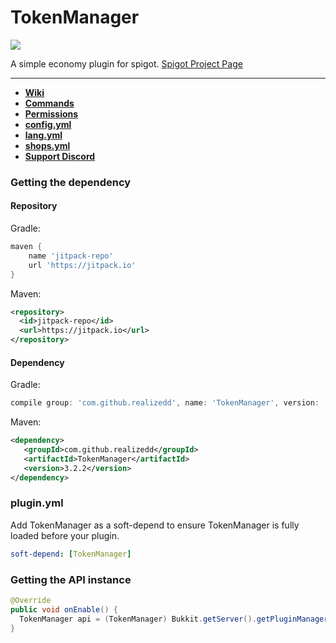 <h1>TokenManager</h1> 

[![](https://jitpack.io/v/Realizedd/TokenManager.svg)](https://jitpack.io/#Realizedd/TokenManager)

A simple economy plugin for spigot. <a href="https://www.spigotmc.org/resources/tokenmanager.8610/">Spigot Project Page</a>

---

* **[Wiki](https://github.com/Realizedd/TokenManager/wiki)**
* **[Commands](https://github.com/Realizedd/TokenManager/wiki/commands)**
* **[Permissions](https://github.com/Realizedd/TokenManager/wiki/permissions)**
* **[config.yml](https://github.com/Realizedd/TokenManager/blob/master/src/main/resources/config.yml)**
* **[lang.yml](https://github.com/Realizedd/TokenManager/blob/master/src/main/resources/lang.yml)**
* **[shops.yml](https://github.com/Realizedd/TokenManager/blob/master/src/main/resources/shops.yml)**
* **[Support Discord](https://discord.gg/RNy45sg)**


### Getting the dependency

#### Repository
Gradle:
```groovy
maven {
    name 'jitpack-repo'
    url 'https://jitpack.io'
}
```

Maven:
```xml
<repository>
  <id>jitpack-repo</id>
  <url>https://jitpack.io</url>
</repository>
```

#### Dependency
Gradle:
```groovy
compile group: 'com.github.realizedd', name: 'TokenManager', version: '3.2.2'
```  

Maven:
```xml
<dependency>
   <groupId>com.github.realizedd</groupId>
   <artifactId>TokenManager</artifactId>
   <version>3.2.2</version>
</dependency>
```

### plugin.yml
Add TokenManager as a soft-depend to ensure TokenManager is fully loaded before your plugin.
```yaml
soft-depend: [TokenManager]
```

### Getting the API instance

```java
@Override
public void onEnable() {
  TokenManager api = (TokenManager) Bukkit.getServer().getPluginManager().getPlugin("TokenManager");
}
```
